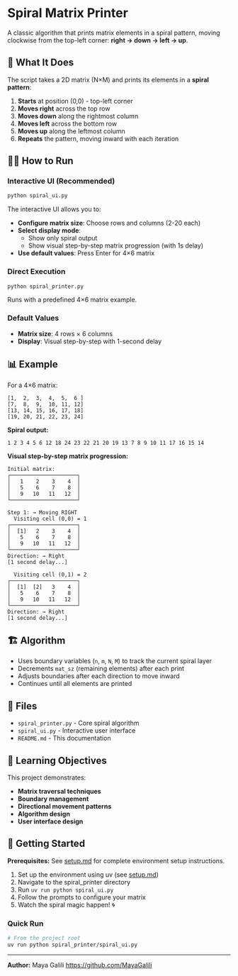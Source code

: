 # Spiral Matrix Printer

A classic algorithm that prints matrix elements in a spiral pattern, moving clockwise from the top-left corner: **right → down → left → up**.

## 🔄 What It Does

The script takes a 2D matrix (N×M) and prints its elements in a **spiral pattern**:
1. **Starts** at position (0,0) - top-left corner
2. **Moves right** across the top row
3. **Moves down** along the rightmost column  
4. **Moves left** across the bottom row
5. **Moves up** along the leftmost column
6. **Repeats** the pattern, moving inward with each iteration

## 🏃‍♂️ How to Run

### Interactive UI (Recommended)
```bash
python spiral_ui.py
```

The interactive UI allows you to:
- **Configure matrix size**: Choose rows and columns (2-20 each)
- **Select display mode**: 
  - Show only spiral output
  - Show visual step-by-step matrix progression (with 1s delay)
- **Use default values**: Press Enter for 4×6 matrix

### Direct Execution
```bash
python spiral_printer.py
```
Runs with a predefined 4×6 matrix example.

### Default Values
- **Matrix size**: 4 rows × 6 columns
- **Display**: Visual step-by-step with 1-second delay

## 📊 Example

For a 4×6 matrix:
```
[1,  2,  3,  4,  5,  6 ]
[7,  8,  9,  10, 11, 12]
[13, 14, 15, 16, 17, 18]
[19, 20, 21, 22, 23, 24]
```

**Spiral output:**
```
1 2 3 4 5 6 12 18 24 23 22 21 20 19 13 7 8 9 10 11 17 16 15 14
```

**Visual step-by-step matrix progression:**
```
Initial matrix:
┌─────────────────────┐
│   1    2    3    4  │
│   5    6    7    8  │
│   9   10   11   12  │
└─────────────────────┘

Step 1: → Moving RIGHT
  Visiting cell (0,0) = 1
┌─────────────────────┐
│  [1]   2    3    4  │
│   5    6    7    8  │
│   9   10   11   12  │
└─────────────────────┘
Direction: → Right
[1 second delay...]

  Visiting cell (0,1) = 2
┌─────────────────────┐
│  [1]  [2]   3    4  │
│   5    6    7    8  │
│   9   10   11   12  │
└─────────────────────┘
Direction: → Right
[1 second delay...]
```

## 🏗️ Algorithm

- Uses boundary variables (`n`, `m`, `N`, `M`) to track the current spiral layer
- Decrements `mat_sz` (remaining elements) after each print
- Adjusts boundaries after each direction to move inward
- Continues until all elements are printed

## 📁 Files

- `spiral_printer.py` - Core spiral algorithm
- `spiral_ui.py` - Interactive user interface
- `README.md` - This documentation

## 🎯 Learning Objectives

This project demonstrates:
- **Matrix traversal techniques**
- **Boundary management**
- **Directional movement patterns**
- **Algorithm design**
- **User interface design**

## 🚀 Getting Started

**Prerequisites:** See [setup.md](../setup.md) for complete environment setup instructions.

1. Set up the environment using uv (see [setup.md](../setup.md))
2. Navigate to the spiral_printer directory
3. Run `uv run python spiral_ui.py`
4. Follow the prompts to configure your matrix
5. Watch the spiral magic happen! 🌀

### Quick Run
```bash
# From the project root
uv run python spiral_printer/spiral_ui.py
```

---
**Author:** Maya Galili <https://github.com/MayaGalili>
